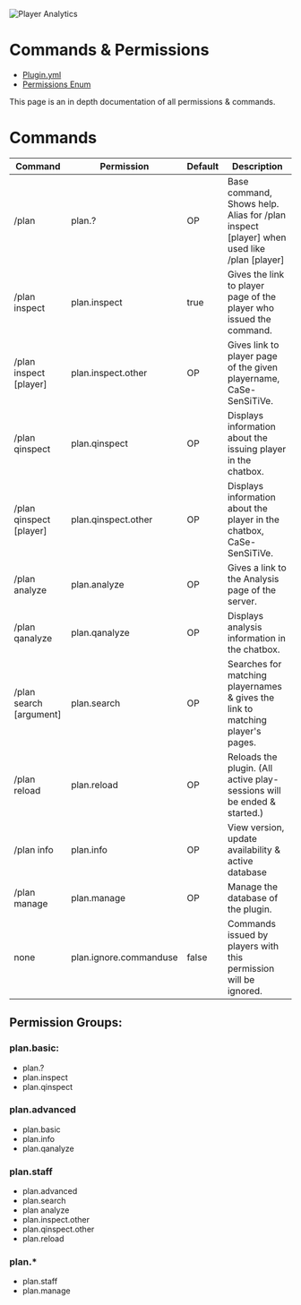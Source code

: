 ![Player Analytics](https://puu.sh/t8vin.png)
# Commands & Permissions

- [Plugin.yml](/Plan/src/main/resources/plugin.yml)
- [Permissions Enum](/Plan/src/main/java/com/djrapitops/plan/Permissions.java)

This page is an in depth documentation of all permissions & commands.

# Commands

Command | Permission | Default | Description
--- | ---- | ------ | ---------------------------------
/plan | plan.? | OP | Base command, Shows help. Alias for /plan inspect [player] when used like /plan [player]
/plan inspect | plan.inspect | true | Gives the link to player page of the player who issued the command.
/plan inspect [player] | plan.inspect.other | OP | Gives link to player page of the given playername, CaSe-SenSiTiVe.
/plan qinspect | plan.qinspect | OP | Displays information about the issuing player in the chatbox.
/plan qinspect [player] | plan.qinspect.other | OP | Displays information about the player in the chatbox, CaSe-SenSiTiVe.
/plan analyze | plan.analyze | OP | Gives a link to the Analysis page of the server.
/plan qanalyze | plan.qanalyze | OP | Displays analysis information in the chatbox.
/plan search [argument] | plan.search | OP | Searches for matching playernames & gives the link to matching player's pages.
/plan reload | plan.reload | OP | Reloads the plugin. (All active play-sessions will be ended & started.)
/plan info | plan.info | OP | View version, update availability & active database
/plan manage | plan.manage | OP | Manage the database of the plugin.
none | plan.ignore.commanduse | false | Commands issued by players with this permission will be ignored.
  
## Permission Groups:

### plan.basic:
- plan.?
- plan.inspect
- plan.qinspect

### plan.advanced
- plan.basic
- plan.info
- plan.qanalyze

### plan.staff
- plan.advanced
- plan.search
- plan analyze
- plan.inspect.other
- plan.qinspect.other
- plan.reload

### plan.*
- plan.staff
- plan.manage
